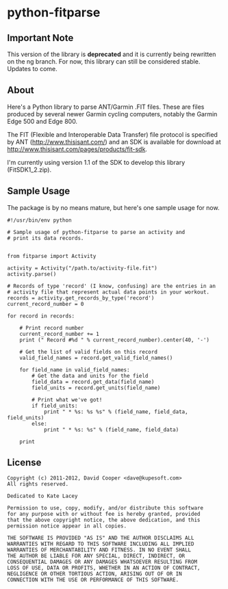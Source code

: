 python-fitparse
===============

Important Note
--------------

This version of the library is **deprecated** and it is currently being
rewritten on the ng branch. For now, this library can still be considered
stable. Updates to come.


About
-----

Here's a Python library to parse ANT/Garmin .FIT files. These are files
produced by several newer Garmin cycling computers, notably the Garmin Edge
500 and Edge 800.

The FIT (Flexible and Interoperable Data Transfer) file protocol is specified
by ANT (<http://www.thisisant.com/>) and an SDK is available for download at
<http://www.thisisant.com/pages/products/fit-sdk>.

I'm currently using version 1.1 of the SDK to develop this library
(FitSDK1_2.zip).


Sample Usage
------------

The package is by no means mature, but here's one sample usage for now.

    #!/usr/bin/env python

    # Sample usage of python-fitparse to parse an activity and
    # print its data records.


    from fitparse import Activity

    activity = Activity("/path.to/activity-file.fit")
    activity.parse()

    # Records of type 'record' (I know, confusing) are the entries in an
    # activity file that represent actual data points in your workout.
    records = activity.get_records_by_type('record')
    current_record_number = 0

    for record in records:

        # Print record number
        current_record_number += 1
        print (" Record #%d " % current_record_number).center(40, '-')

        # Get the list of valid fields on this record
        valid_field_names = record.get_valid_field_names()

        for field_name in valid_field_names:
            # Get the data and units for the field
            field_data = record.get_data(field_name)
            field_units = record.get_units(field_name)

            # Print what we've got!
            if field_units:
                print " * %s: %s %s" % (field_name, field_data, field_units)
            else:
                print " * %s: %s" % (field_name, field_data)

        print


License
-------

    Copyright (c) 2011-2012, David Cooper <dave@kupesoft.com>
    All rights reserved.

    Dedicated to Kate Lacey

    Permission to use, copy, modify, and/or distribute this software
    for any purpose with or without fee is hereby granted, provided
    that the above copyright notice, the above dedication, and this
    permission notice appear in all copies.

    THE SOFTWARE IS PROVIDED "AS IS" AND THE AUTHOR DISCLAIMS ALL
    WARRANTIES WITH REGARD TO THIS SOFTWARE INCLUDING ALL IMPLIED
    WARRANTIES OF MERCHANTABILITY AND FITNESS. IN NO EVENT SHALL
    THE AUTHOR BE LIABLE FOR ANY SPECIAL, DIRECT, INDIRECT, OR
    CONSEQUENTIAL DAMAGES OR ANY DAMAGES WHATSOEVER RESULTING FROM
    LOSS OF USE, DATA OR PROFITS, WHETHER IN AN ACTION OF CONTRACT,
    NEGLIGENCE OR OTHER TORTIOUS ACTION, ARISING OUT OF OR IN
    CONNECTION WITH THE USE OR PERFORMANCE OF THIS SOFTWARE.

